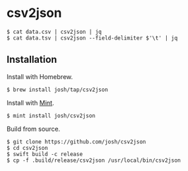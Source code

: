 # csv2json

```
$ cat data.csv | csv2json | jq
$ cat data.tsv | csv2json --field-delimiter $'\t' | jq
```

## Installation

Install with Homebrew.

```
$ brew install josh/tap/csv2json
```

Install with [Mint](https://github.com/yonaskolb/Mint).

```
$ mint install josh/csv2json
```

Build from source.

```
$ git clone https://github.com/josh/csv2json
$ cd csv2json
$ swift build -c release
$ cp -f .build/release/csv2json /usr/local/bin/csv2json
```
